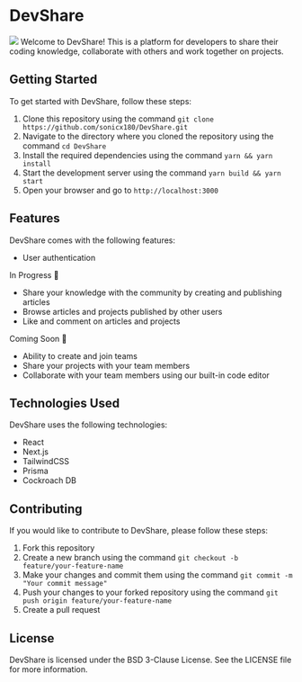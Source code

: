 # DevShare  
 <img src = "https://raw.githubusercontent.com/sonicx180/DevShare/main/public/logos/jpg/icons/Color.jpg" >
Welcome to DevShare! This is a platform for developers to share their coding knowledge, collaborate with others and work together on projects.

## Getting Started

To get started with DevShare, follow these steps:

1.  Clone this repository using the command `git clone https://github.com/sonicx180/DevShare.git`
2.  Navigate to the directory where you cloned the repository using the command `cd DevShare`
3.  Install the required dependencies using the command `yarn && yarn install`
4.  Start the development server using the command `yarn build && yarn start`
5.  Open your browser and go to `http://localhost:3000`

## Features

DevShare comes with the following features:
-   User authentication 

In Progress 🚧
-   Share your knowledge with the community by creating and publishing articles
-   Browse articles and projects published by other users
-   Like and comment on articles and projects

Coming Soon 📆
-   Ability to create and join teams
-   Share your projects with your team members
-   Collaborate with your team members using our built-in code editor

## Technologies Used

DevShare uses the following technologies:

-   React
-   Next.js
-   TailwindCSS
-   Prisma
-   Cockroach DB

## Contributing

If you would like to contribute to DevShare, please follow these steps:

1.  Fork this repository
2.  Create a new branch using the command `git checkout -b feature/your-feature-name`
3.  Make your changes and commit them using the command `git commit -m "Your commit message"`
4.  Push your changes to your forked repository using the command `git push origin feature/your-feature-name`
5.  Create a pull request

## License

DevShare is licensed under the BSD 3-Clause License. See the LICENSE file for more information.
